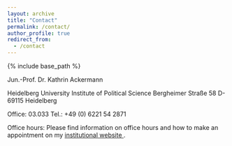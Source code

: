 ```yaml
---
layout: archive
title: "Contact"
permalink: /contact/
author_profile: true
redirect_from:
  - /contact
---
```


{% include base_path %}

Jun.-Prof. Dr. Kathrin Ackermann

Heidelberg University
Institute of Political Science
Bergheimer Straße 58
D-69115 Heidelberg

Office: 03.033
Tel.: +49 (0) 6221 54 2871

Office hours: Please find information on office hours and how to make an appointment on my <a href="https://www.uni-heidelberg.de/politikwissenschaften/personal/ackermann/index.html" target="_blank" rel="noopener noreferrer">institutional website </a>.

